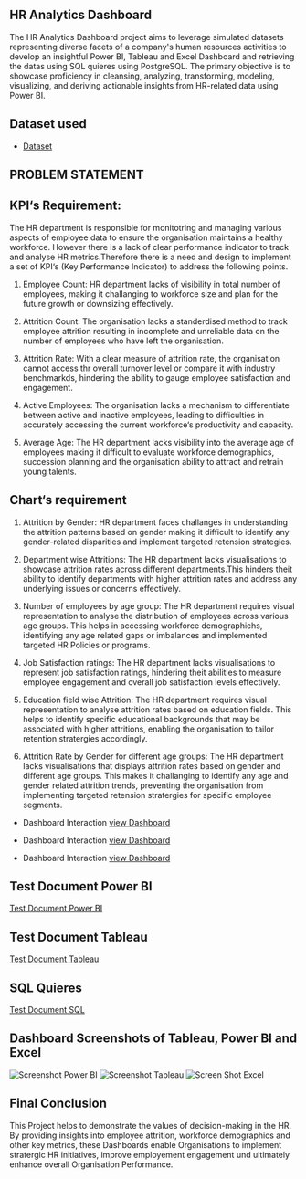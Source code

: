 ## HR Analytics Dashboard
The HR Analytics Dashboard project aims to leverage simulated datasets representing diverse facets of a company's human resources activities to develop an insightful Power BI, Tableau and Excel Dashboard and retrieving the datas using SQL quieres using PostgreSQL. The primary objective is to showcase proficiency in cleansing, analyzing, transforming, modeling, visualizing, and deriving actionable insights from HR-related data using Power BI.

## Dataset used
- <a href="https://github.com/yas-39/HR-Analytics-Dashboard/blob/main/Data%20Set_in%20excel.xlsx">Dataset</a>


## PROBLEM STATEMENT

## KPI‘s  Requirement: 

The HR department is responsible for monitotring and managing various aspects of employee data to  ensure the organisation maintains a healthy workforce. However there is a lack of clear performance indicator to track and analyse HR metrics.Therefore there is a need and design to implement a set of KPI‘s (Key Performance Indicator) to address the following points.

1. Employee Count:
HR department lacks of visibility in total number of employees, making it challanging to workforce size         and plan for the future growth or downsizing effectively.

2. Attrition Count:
The organisation lacks a standerdised method to track employee attrition resulting in incomplete and unreliable data on the number of employees who have left the organisation.

3. Attrition Rate:
With a clear measure of attrition rate, the organisation cannot access thr overall turnover level or compare it with industry benchmarkds, hindering the ability to gauge employee satisfaction and engagement.

4. Active Employees:
The organisation lacks a mechanism to differentiate between active and inactive employees, leading to difficulties in accurately accessing the current workforce‘s productivity and capacity.

5. Average Age:
The HR department lacks visibility into the average age of employees making it difficult to evaluate workforce demographics, succession planning and the organisation ability to attract and retrain young talents.

## Chart‘s requirement

1. Attrition by Gender:
HR department faces challanges in understanding the attrition patterns based on gender making it difficult to identify any gender-related disparities and implement targeted retension strategies.

2. Department wise Attritions:
The HR department lacks visualisations to showcase attrition rates across different departments.This hinders theit ability to identify departments with higher attrition rates and address any underlying issues or concerns effectively.

3. Number of employees by age group:
The HR department requires visual representation to analyse the distribution of employees across various age groups. This helps in accessing workforce demographichs, identifying any age related gaps or imbalances and implemented targeted HR Policies or programs.

4. Job Satisfaction ratings:
The HR department lacks visualisations to represent job satisfaction ratings, híndering theit abilities to measure employee engagement and overall job satisfaction levels effectively.

5. Education field wise Attrition:
The HR department requires visual representation to analyse attrition rates based on education fields. This helps to identify specific educational backgrounds that may be associated with higher attritions, enabling the organisation to tailor retention stratergies accordingly.

6. Attrition Rate by Gender for different age groups:
The HR department lacks visualisations that displays attrition rates based on gender and different age groups. This makes it challanging to identify any age and gender related attrition trends, preventing the organisation from implementing targeted retension stratergies for specific employee segments.

- Dashboard Interaction <a href="https://github.com/yas-39/HR-Analytics-Dashboard/blob/main/Tableau%20Dashboard_HR%20Data.pdf">view Dashboard</a>

- Dashboard Interaction <a href="https://github.com/yas-39/HR-Analytics-Dashboard/blob/main/Power%20BI%20HR%20Analytics%20Dashboard.pdf">view Dashboard</a>

- Dashboard Interaction <a href="https://github.com/yas-39/HR-Analytics-Dashboard/blob/main/Excel%20Dashboard_HR%20Analytics.pdf">view Dashboard</a>

## Test Document Power BI
<a href="https://github.com/yas-39/HR-Analytics-Dashboard/blob/main/TEST%20DOCUMENT_SQL_PowerBI%20.docx">Test Document Power BI<a>
## Test Document Tableau
<a href="https://github.com/yas-39/HR-Analytics-Dashboard/blob/main/TEST%20DOCUMENT_SQL_Tableau%20.docx">Test Document Tableau<a>
## SQL Quieres
<a href="https://github.com/yas-39/HR-Analytics-Dashboard/blob/main/SQL_Quieres.docx">Test Document SQL<a>

## Dashboard Screenshots of Tableau, Power BI and Excel

![Screenshot Power BI](https://github.com/user-attachments/assets/37e6faab-80de-4ea9-b39d-091816fc6bf7)
![Screenshot Tableau](https://github.com/user-attachments/assets/6701d38e-1ead-422c-888d-fc2009e4d86f)
![Screen Shot Excel](https://github.com/user-attachments/assets/298345d5-a077-4483-af35-e6277d6b3db5)

## Final Conclusion
This Project helps to demonstrate the values of decision-making in the HR. By providing insights into employee attrition, workforce demographics and other key metrics, 
these Dashboards enable Organisations to implement stratergic HR initiatives, improve employement engagement und ultimately enhance overall Organisation Performance.
